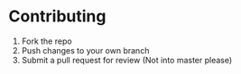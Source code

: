 # Contributing

1. Fork the repo
2. Push changes to your own branch
3. Submit a pull request for review (Not into master please)
